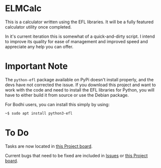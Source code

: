 # ELMCalc
This is a calculator written using the EFL libraries. It will be a fully featured calculator utility once completed.

In it's current iteration this is somewhat of a quick-and-dirty script. I intend to improve its quality for ease of management and improved speed and appreciate any help you can offer.

# Important Note
The `python-efl` package available on PyPi doesn't install properly, and the devs have not corrected the issue. If you download this project and want to work with the code and need to install the EFL libraries for Python, you will have to either build it from source or use the Debian package.

For Bodhi users, you can install this simply by using:

```sh
~$ sudo apt install python3-efl
```

# To Do
Tasks are now located in [this Project board](https://github.com/cptlobster/elmcalc/projects/3).

Current bugs that need to be fixed are included in [Issues](https://github.com/cptlobster/elmcalc/issues) or [this Project board](https://github.com/cptlobster/selmcalc/projects/4).

